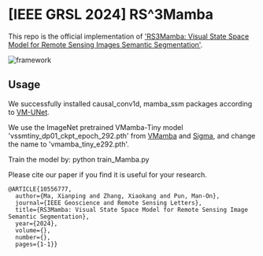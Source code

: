 # [IEEE GRSL 2024] RS^3Mamba

This repo is the official implementation of ['RS3Mamba: Visual State Space Model for Remote Sensing Images Semantic Segmentation'](https://ieeexplore.ieee.org/abstract/document/10556777).

![framework](https://github.com/sstary/SSRS/blob/main/docs/RS3Mamba.png)

## Usage
We successfully installed causal_conv1d, mamba_ssm packages according to [VM-UNet](https://github.com/JCruan519/VM-UNet).

We use the ImageNet pretrained VMamba-Tiny model 'vssmtiny_dp01_ckpt_epoch_292.pth' from [VMamba](https://github.com/MzeroMiko/VMamba) and [Sigma](https://github.com/zifuwan/Sigma), and change the name to 'vmamba_tiny_e292.pth'.

Train the model by: python train_Mamba.py

Please cite our paper if you find it is useful for your research.

```
@ARTICLE{10556777,
  author={Ma, Xianping and Zhang, Xiaokang and Pun, Man-On},
  journal={IEEE Geoscience and Remote Sensing Letters}, 
  title={RS3Mamba: Visual State Space Model for Remote Sensing Image Semantic Segmentation}, 
  year={2024},
  volume={},
  number={},
  pages={1-1}}
  ```
